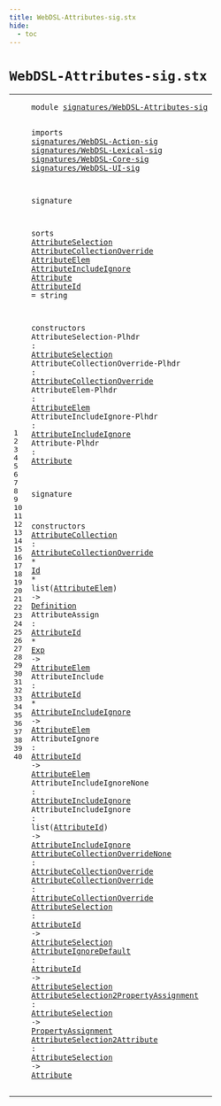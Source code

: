 ```yaml
---
title: WebDSL-Attributes-sig.stx
hide:
  - toc
---
```


# `WebDSL-Attributes-sig.stx`



[pdmosses/webdsl-statix/webdslstatix/src-gen/statix/signatures/WebDSL-Attributes-sig.stx]: https://github.com/pdmosses/webdsl-statix/blob/master/webdslstatix/src-gen/statix/signatures/WebDSL-Attributes-sig.stx "The source file on GitHub"

<div class="stx"><table class="highlighttable"><tbody><tr><td class="linenos"><div class="linenodiv"><pre><span></span>1
2
3
4
5
6
7
8
9
10
11
12
13
14
15
16
17
18
19
20
21
22
23
24
25
26
27
28
29
30
31
32
33
34
35
36
37
38
39
40
</pre></div></td>
<td class="code"><pre><code><span class="keyword">module</span> <a href="../WebDSL-Expand-sig.stx#signatures/WebDSL-Attributes-sig_200_232" id="signatures/WebDSL-Attributes-sig_7_39" title="Referenced at ../WebDSL-Expand-sig.stx line 9; ../WebDSL-JavaScript-sig.stx line 5; ../webdsl-statix-sig.stx line 7; ../WebDSL-UI-sig.stx line 5; ../WebDSL-XML-sig.stx line 6">signatures/WebDSL-Attributes-sig</a>

<span class="keyword">imports</span>
  <a href="../WebDSL-Action-sig.stx#signatures/WebDSL-Action-sig_7_35" id="signatures/WebDSL-Action-sig_51_79" title="Defined at ../WebDSL-Action-sig.stx line 1">signatures/WebDSL-Action-sig</a>
  <a href="../WebDSL-Lexical-sig.stx#signatures/WebDSL-Lexical-sig_7_36" id="signatures/WebDSL-Lexical-sig_82_111" title="Defined at ../WebDSL-Lexical-sig.stx line 1">signatures/WebDSL-Lexical-sig</a>
  <a href="../WebDSL-Core-sig.stx#signatures/WebDSL-Core-sig_7_33" id="signatures/WebDSL-Core-sig_114_140" title="Defined at ../WebDSL-Core-sig.stx line 1">signatures/WebDSL-Core-sig</a>
  <a href="../WebDSL-UI-sig.stx#signatures/WebDSL-UI-sig_7_31" id="signatures/WebDSL-UI-sig_143_167" title="Defined at ../WebDSL-UI-sig.stx line 1">signatures/WebDSL-UI-sig</a>

<span class="keyword">signature</span>

  <span class="keyword">sorts</span>
    <a href="#AttributeSelection_374_392" id="AttributeSelection_192_210" title="Referenced at line 20, 37, 38, 39, 40">AttributeSelection</a>
    <a href="#AttributeCollectionOverride_433_460" id="AttributeCollectionOverride_215_242" title="Referenced at line 21, 29, 35, 36">AttributeCollectionOverride</a>
    <a href="#AttributeElem_487_500" id="AttributeElem_247_260" title="Referenced at line 22, 29, 30, 31, 32">AttributeElem</a>
    <a href="#AttributeIncludeIgnore_536_558" id="AttributeIncludeIgnore_265_287" title="Referenced at line 23, 31, 33, 34">AttributeIncludeIgnore</a>
    <a href="#Attribute_581_590" id="Attribute_292_301" title="Referenced at line 24, 40; ../WebDSL-Expand-sig.stx line 46, 46; ../WebDSL-JavaScript-sig.stx line 24, 25; ../WebDSL-UI-sig.stx line 253, 254; ../WebDSL-XML-sig.stx line 28, 29, 30, 32, 32, 33, 33, 33, 34, 35; ../../../../trans/static-semantics/ui/attributes.stx line 30">Attribute</a>
    <a href="#AttributeId_735_746" id="AttributeId_306_317" title="Referenced at line 30, 31, 32, 34, 37, 38">AttributeId</a> = <span class="keyword">string</span>

  <span class="keyword">constructors</span>
    <span id="AttributeSelection-Plhdr_347_371" title="Not referenced locally, nor via imports">AttributeSelection-Plhdr</span> : <a href="#AttributeSelection_192_210" id="AttributeSelection_374_392" title="Defined at line 12">AttributeSelection</a>
    <span id="AttributeCollectionOverride-Plhdr_397_430" title="Not referenced locally, nor via imports">AttributeCollectionOverride-Plhdr</span> : <a href="#AttributeCollectionOverride_215_242" id="AttributeCollectionOverride_433_460" title="Defined at line 13">AttributeCollectionOverride</a>
    <span id="AttributeElem-Plhdr_465_484" title="Not referenced locally, nor via imports">AttributeElem-Plhdr</span> : <a href="#AttributeElem_247_260" id="AttributeElem_487_500" title="Defined at line 14">AttributeElem</a>
    <span id="AttributeIncludeIgnore-Plhdr_505_533" title="Not referenced locally, nor via imports">AttributeIncludeIgnore-Plhdr</span> : <a href="#AttributeIncludeIgnore_265_287" id="AttributeIncludeIgnore_536_558" title="Defined at line 15">AttributeIncludeIgnore</a>
    <span id="Attribute-Plhdr_563_578" title="Not referenced locally, nor via imports">Attribute-Plhdr</span> : <a href="#Attribute_292_301" id="Attribute_581_590" title="Defined at line 16">Attribute</a>

<span class="keyword">signature</span>

  <span class="keyword">constructors</span>
    <a href="../../../../trans/static-semantics/ui/attributes.stx#AttributeCollection_2685_2704" id="AttributeCollection_622_641" title="Referenced at ../../../../trans/static-semantics/ui/attributes.stx line 71, 74">AttributeCollection</a> : <a href="#AttributeCollectionOverride_215_242" id="AttributeCollectionOverride_644_671" title="Defined at line 13">AttributeCollectionOverride</a> * <a href="../WebDSL-Lexical-sig.stx#Id_194_196" id="Id_674_676" title="Defined at ../WebDSL-Lexical-sig.stx line 14">Id</a> * <span class="keyword">list</span>(<a href="#AttributeElem_247_260" id="AttributeElem_684_697" title="Defined at line 14">AttributeElem</a>) -&gt; <a href="../WebDSL-Core-sig.stx#Definition_310_320" id="Definition_702_712" title="Defined at ../WebDSL-Core-sig.stx line 20">Definition</a>
    <span id="AttributeAssign_717_732" title="Not referenced locally, nor via imports">AttributeAssign</span> : <a href="#AttributeId_306_317" id="AttributeId_735_746" title="Defined at line 17">AttributeId</a> * <a href="../WebDSL-Action-sig.stx#Exp_404_407" id="Exp_749_752" title="Defined at ../WebDSL-Action-sig.stx line 25">Exp</a> -&gt; <a href="#AttributeElem_247_260" id="AttributeElem_756_769" title="Defined at line 14">AttributeElem</a>
    <span id="AttributeInclude_774_790" title="Not referenced locally, nor via imports">AttributeInclude</span> : <a href="#AttributeId_306_317" id="AttributeId_793_804" title="Defined at line 17">AttributeId</a> * <a href="#AttributeIncludeIgnore_265_287" id="AttributeIncludeIgnore_807_829" title="Defined at line 15">AttributeIncludeIgnore</a> -&gt; <a href="#AttributeElem_247_260" id="AttributeElem_833_846" title="Defined at line 14">AttributeElem</a>
    <span id="AttributeIgnore_851_866" title="Not referenced locally, nor via imports">AttributeIgnore</span> : <a href="#AttributeId_306_317" id="AttributeId_869_880" title="Defined at line 17">AttributeId</a> -&gt; <a href="#AttributeElem_247_260" id="AttributeElem_884_897" title="Defined at line 14">AttributeElem</a>
    <span id="AttributeIncludeIgnoreNone_902_928" title="Not referenced locally, nor via imports">AttributeIncludeIgnoreNone</span> : <a href="#AttributeIncludeIgnore_265_287" id="AttributeIncludeIgnore_931_953" title="Defined at line 15">AttributeIncludeIgnore</a>
    <span id="AttributeIncludeIgnore_958_980" title="Not referenced locally, nor via imports">AttributeIncludeIgnore</span> : <span class="keyword">list</span>(<a href="#AttributeId_306_317" id="AttributeId_988_999" title="Defined at line 17">AttributeId</a>) -&gt; <a href="#AttributeIncludeIgnore_265_287" id="AttributeIncludeIgnore_1004_1026" title="Defined at line 15">AttributeIncludeIgnore</a>
    <a href="../../../../trans/static-semantics/ui/attributes.stx#AttributeCollectionOverrideNone_2705_2736" id="AttributeCollectionOverrideNone_1031_1062" title="Referenced at ../../../../trans/static-semantics/ui/attributes.stx line 71">AttributeCollectionOverrideNone</a> : <a href="#AttributeCollectionOverride_215_242" id="AttributeCollectionOverride_1065_1092" title="Defined at line 13">AttributeCollectionOverride</a>
    <a href="../../../../trans/static-semantics/ui/attributes.stx#AttributeCollectionOverride_2824_2851" id="AttributeCollectionOverride_1097_1124" title="Referenced at ../../../../trans/static-semantics/ui/attributes.stx line 74">AttributeCollectionOverride</a> : <a href="#AttributeCollectionOverride_215_242" id="AttributeCollectionOverride_1127_1154" title="Defined at line 13">AttributeCollectionOverride</a>
    <a href="../../../../trans/static-semantics/ui/template-calls.stx#AttributeSelection_5903_5921" id="AttributeSelection_1159_1177" title="Referenced at ../../../../trans/static-semantics/ui/template-calls.stx line 122">AttributeSelection</a> : <a href="#AttributeId_306_317" id="AttributeId_1180_1191" title="Defined at line 17">AttributeId</a> -&gt; <a href="#AttributeSelection_192_210" id="AttributeSelection_1195_1213" title="Defined at line 12">AttributeSelection</a>
    <a href="../../../../trans/static-semantics/ui/template-calls.stx#AttributeIgnoreDefault_5356_5378" id="AttributeIgnoreDefault_1218_1240" title="Referenced at ../../../../trans/static-semantics/ui/template-calls.stx line 114, 115, 116">AttributeIgnoreDefault</a> : <a href="#AttributeId_306_317" id="AttributeId_1243_1254" title="Defined at line 17">AttributeId</a> -&gt; <a href="#AttributeSelection_192_210" id="AttributeSelection_1258_1276" title="Defined at line 12">AttributeSelection</a>
    <a href="../../../../trans/static-semantics/ui/template-calls.stx#AttributeSelection2PropertyAssignment_5318_5355" id="AttributeSelection2PropertyAssignment_1281_1318" title="Referenced at ../../../../trans/static-semantics/ui/template-calls.stx line 114, 115, 116, 122">AttributeSelection2PropertyAssignment</a> : <a href="#AttributeSelection_192_210" id="AttributeSelection_1321_1339" title="Defined at line 12">AttributeSelection</a> -&gt; <a href="../WebDSL-UI-sig.stx#PropertyAssignment_320_338" id="PropertyAssignment_1343_1361" title="Defined at ../WebDSL-UI-sig.stx line 19">PropertyAssignment</a>
    <a href="../../../../trans/static-semantics/ui/attributes.stx#AttributeSelection2Attribute_974_1002" id="AttributeSelection2Attribute_1366_1394" title="Referenced at ../../../../trans/static-semantics/ui/attributes.stx line 31">AttributeSelection2Attribute</a> : <a href="#AttributeSelection_192_210" id="AttributeSelection_1397_1415" title="Defined at line 12">AttributeSelection</a> -&gt; <a href="#Attribute_292_301" id="Attribute_1419_1428" title="Defined at line 16">Attribute</a>
</code></pre></td></tr></tbody></table></div>
